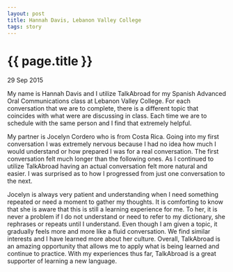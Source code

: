 ```yaml
---
layout: post
title: Hannah Davis, Lebanon Valley College
tags: story
---
```


# {{ page.title }}

29 Sep 2015

My name is Hannah Davis and I utilize TalkAbroad for my Spanish Advanced Oral Communications class at Lebanon Valley College. For each conversation that we are to complete, there is a different topic that coincides with what were are discussing in class. Each time we are to schedule with the same person and I find that extremely helpful.

My partner is Jocelyn Cordero who is from Costa Rica. Going into my first conversation I was extremely nervous because I had no idea how much I would understand or how prepared I was for a real conversation. The first conversation felt much longer than the following ones. As I continued to utilize TalkAbroad having an actual conversation felt more natural and easier. I was surprised as to how I progressed from just one conversation to the next. 

Jocelyn is always very patient and understanding when I need something repeated or need a moment to gather my thoughts. It is comforting to know that she is aware that this is still a learning experience for me. To her, it is never a problem if I do not understand or need to refer to my dictionary, she rephrases or repeats until I understand. Even though I am given a topic, it gradually feels more and more like a fluid conversation. We find similar interests and I have learned more about her culture. Overall, TalkAbroad is an amazing opportunity that allows me to apply what is being learned and continue to practice. With my experiences thus far, TalkAbroad is a great supporter of learning a new language.